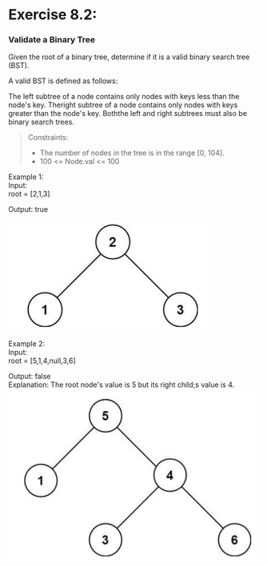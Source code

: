 # Exercise 8.2:
### Validate a Binary Tree

Given the root of a binary tree, determine if it is a valid binary search tree (BST).  

A valid BST is defined as follows:  

The left subtree of a node contains only nodes with keys less than the node's key. Theright subtree of a node contains only nodes with keys greater than the node's key. Boththe left and right subtrees must also be binary search trees.


> Constraints:  
> * The number of nodes in the tree is in the range [0, 104].
> * 100 <= Node.val <= 100

Example 1:  
    Input:  
        root = [2,1,3]
          
Output: true  

![](Example1.png)

Example 2:  
    Input:  
        root = [5,1,4,null,3,6]
          
Output: false  
Explanation: The root node's value is 5 but its right child;s value is 4.
![](Example2.png)